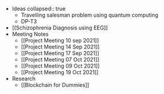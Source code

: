 - Ideas
  collapsed:: true
	- Travelling salesman problem using quantum computing
	- DP-T3
- [[Schizophrenia Diagnosis using EEG]]
- Meeting Notes
	- [[Project Meeting 10 sep 2021]]
	- [[Project Meeting 14 Sep 2021]]
	- [[Project Meeting 17 Sep 2021]]
	- [[Project Meeting 07 Oct 2021]]
	- [[Project Meeting 09 Oct 2021]]
	- [[Project Meeting 19 Oct 2021]]
- Research
	- [[Blockchain for Dummies]]